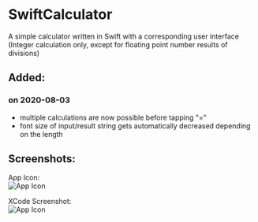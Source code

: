 # SwiftCalculator
A simple calculator written in Swift with a corresponding user interface 
(Integer calculation only, except for floating point number results of divisions)

## Added:
### on 2020-08-03
- multiple calculations are now possible before tapping "="
- font size of input/result string gets automatically decreased depending on the length

## Screenshots:
App Icon:\
![App Icon](https://www.timoschmidt.dev/wp-content/uploads/2020/08/SwiftCalc_Icon.png)

XCode Screenshot:\
![App Icon](https://www.timoschmidt.dev/wp-content/uploads/2020/08/SwiftCalc_Xcode.png)
